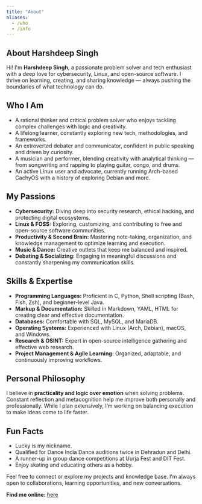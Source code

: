 ```yaml
---
title: "About"
aliases:
  - /who
  - /info
---
```


## About Harshdeep Singh
Hi! I'm **Harshdeep Singh**, a passionate problem solver and tech enthusiast with a deep love for cybersecurity, Linux, and open-source software. I thrive on learning, creating, and sharing knowledge — always pushing the boundaries of what technology can do.

## Who I Am

- A rational thinker and critical problem solver who enjoys tackling complex challenges with logic and creativity.
- A lifelong learner, constantly exploring new tech, methodologies, and frameworks.
- An extroverted debater and communicator, confident in public speaking and driven by curiosity.
- A musician and performer, blending creativity with analytical thinking — from songwriting and rapping to playing guitar, congo, and drums.
- An active Linux user and advocate, currently running Arch-based CachyOS with a history of exploring Debian and more.

## My Passions

- **Cybersecurity:** Diving deep into security research, ethical hacking, and protecting digital ecosystems.
- **Linux & FOSS:** Exploring, customizing, and contributing to free and open-source software communities.
- **Productivity & Second Brain:** Mastering note-taking, organization, and knowledge management to optimize learning and execution.
- **Music & Dance:** Creative outlets that keep me balanced and inspired.
- **Debating & Socializing:** Engaging in meaningful discussions and constantly sharpening my communication skills.


## Skills & Expertise

- **Programming Languages:** Proficient in C, Python, Shell scripting (Bash, Fish, Zsh), and beginner-level Java.
- **Markup & Documentation:** Skilled in Markdown, YAML, HTML for creating clear and effective documentation.
- **Databases:** Comfortable with SQL, MySQL, and MariaDB.
- **Operating Systems:** Experienced with Linux (Arch, Debian), macOS, and Windows.
- **Research & OSINT:** Expert in open-source intelligence gathering and effective web research.
- **Project Management & Agile Learning:** Organized, adaptable, and continuously improving workflows.

## Personal Philosophy

I believe in **practicality and logic over emotion** when solving problems. Constant reflection and metacognition help me improve both personally and professionally. While I plan extensively, I’m working on balancing execution to make ideas come to life faster.

## Fun Facts

- Lucky is my nickname.
- Qualified for Dance India Dance auditions twice in Dehradun and Delhi.
- A runner-up in group dance competitions at Uurja Fest and DIT Fest.
- Enjoy skating and educating others as a hobby.

Feel free to connect or explore my projects and knowledge base. I’m always open to collaborations, learning opportunities, and new conversations.

**Find me online:** [here](/socials)
